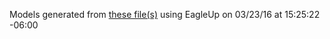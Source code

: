 Models generated from [these file(s)](https://raw.github.com/sparkfun/Serial7SegmentDisplay/83b7d0477c25d1ce6c2d9c247279c855c390ae13/hardware/Serial-7-Segment-Display.brd) using EagleUp on 03/23/16 at 15:25:22 -06:00
